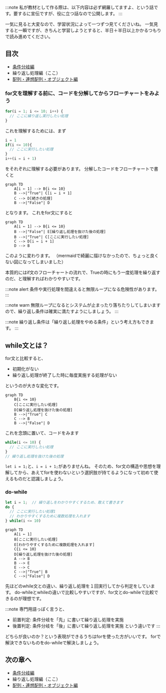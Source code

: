 :::note
私が教材として作る際は、以下内容は必ず網羅してますよ、という話です。要するに宣伝ですが、役に立つ話なので公開します。
:::

一気に見ると大変なので、学習状況によって一つずつ見てくださいね。
一気見すると一瞬ですが、きちんと学習しようとすると、半日＋半日以上かかるつもりで読み進めてください。

## 目次
- [条件分岐編](https://qiita.com/nomurasan/private/4a40feb042bbb71cb650)
- 繰り返し処理編（ここ）
- [配列・連想配列・オブジェクト編](https://qiita.com/nomurasan/private/ec01ba58ba295a4fa80f)

### for文を理解する前に、コードを分解してからフローチャートをみよう
```js
for(i = 1; i <= 10; i++) {
  // ここに繰り返し実行したい処理
}
```

これを理解するためには、まず

```js
i = 1
if(i <= 10){
  // ここに実行したい処理
}
i++(i = i + 1)
```

をそれぞれに理解する必要があります。
分解したコードをフローチャートで書くと

```mermaid
graph TD
    A[i ← 1] --> B{i <= 10}
    B -->|"True"| C[i ← i + 1]
    C --> D[続きの処理]
    B -->|"False"| D
```

となります。
これをfor文にすると

```mermaid
graph TD
    A[i ← 1] --> B{i <= 10}
    B -->|"False"| E[繰り返し処理を抜けた後の処理]
    B -->|"True"| C[ここに実行したい処理]
    C --> D[i ← i + 1]
    D --> B
```

このように変わります。
（mermaidで綺麗に描けなかったので、ちょっと良くない図になってしまいました）

本質的にはif文のフローチャートの流れで、Trueの時にもう一度処理を繰り返すのだ、と理解すればわかりやすいです。

:::note alert
条件や実行処理を間違えると無限ループになる危険性があります。
:::

:::note warn
無限ループになるとシステムが止まったり落ちたりしてしまいますので、繰り返し条件は確実に満たすようにしましょう。
:::

:::note
繰り返し条件は「繰り返し処理をやめる条件」という考え方もできます。
:::

## while文とは？
for文と比較すると、

- 初期化がない
- 繰り返し処理が終了した時に毎度実施する処理がない

というのが大きな変化です。

```mermaid
graph TD
    B{i <= 10}
    C[ここに実行したい処理]
    D[繰り返し処理を抜けた後の処理]
    B -->|"True"| C
    C --> B
    B -->|"False"| D
```

これを念頭に置いて、コードをみます

```js
while(i <= 10) {
  // ここに実行したい処理
}
// 繰り返し処理を抜けた後の処理
```

`let i = 1;`と、`i = i + 1;`がありませんね。
そのため、for文の構造や思想を理解してから、あえてforを使わないという選択肢が持てるようになって初めて使えるものだと認識しましょう。

### do-while
```js
let i = 1;  // 繰り返しをわかりやすくするため、敢えて書きます
do {
  // ここに実行したい処理1
  // わかりやすくするために複数処理を入れます
} while(i <= 10)
```

```mermaid
graph TD
    A[i ← 1]
    B[ここに実行したい処理]
    E[わかりやすくするために複数処理を入れます]
    C{i <= 10}
    D[繰り返し処理を抜けた後の処理]
    A --> B
    B --> E
    E --> C
    C -->|"True"| B
    C -->|"False"| D
```

先ほどのwhile文との違い、繰り返し処理を１回実行してから判定をしています。
do-whileとwhileの違いで比較しやすいですが、for文とdo-whileで比較できるのが理想です。

:::note
専門用語っぽく言うと、
- 前置判定: 条件分岐を「先」に書いて繰り返し処理を実施
- 後置判定: 条件分岐を「後」に書いて繰り返し処理を実施
という違いです
:::

どちらが良いのか？という表現ができるうちはforを使った方がいいです。
forで解決できないものをdo-whileで解決しましょう。

## 次の章へ
- [条件分岐編](https://qiita.com/nomurasan/private/4a40feb042bbb71cb650)
- 繰り返し処理編（ここ）
- [配列・連想配列・オブジェクト編](https://qiita.com/nomurasan/private/ec01ba58ba295a4fa80f)
